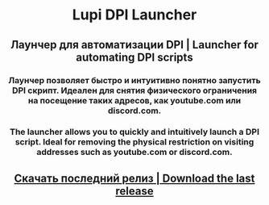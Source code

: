 <h1 align="center">Lupi DPI Launcher</h1>
<h2 align="center">Лаунчер для автоматизации DPI | Launcher for automating DPI scripts</h2>
<h3 align="center">Лаунчер позволяет быстро и интуитивно понятно запустить DPI скрипт. Идеален для снятия физического ограничения на посещение таких адресов, как youtube.com или discord.com.</h3>
<h3 align="center">The launcher allows you to quickly and intuitively launch a DPI script. Ideal for removing the physical restriction on visiting addresses such as youtube.com or discord.com.</h3>
<h2 align="center"><a href="https://github.com/0netervezer0/Lupi-DPI-Laucnher/releases/tag/1.1">Скачать последний релиз | Download the last release</a></h2>
